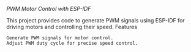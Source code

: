 *PWM Motor Control with ESP-IDF*

This project provides code to generate PWM signals using ESP-IDF for driving motors and controlling their speed.
Features

    Generate PWM signals for motor control.
    Adjust PWM duty cycle for precise speed control.
